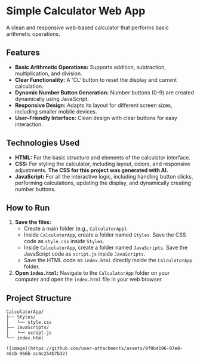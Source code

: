 # Simple Calculator Web App

A clean and responsive web-based calculator that performs basic arithmetic operations.

## Features

* **Basic Arithmetic Operations:** Supports addition, subtraction, multiplication, and division.
* **Clear Functionality:** A 'CL' button to reset the display and current calculation.
* **Dynamic Number Button Generation:** Number buttons (0-9) are created dynamically using JavaScript.
* **Responsive Design:** Adapts its layout for different screen sizes, including smaller mobile devices.
* **User-Friendly Interface:** Clean design with clear buttons for easy interaction.

## Technologies Used

* **HTML:** For the basic structure and elements of the calculator interface.
* **CSS:** For styling the calculator, including layout, colors, and responsive adjustments. **The CSS for this project was generated with AI.**
* **JavaScript:** For all the interactive logic, including handling button clicks, performing calculations, updating the display, and dynamically creating number buttons.

## How to Run

1.  **Save the files:**
    * Create a main folder (e.g., `CalculatorApp`).
    * Inside `CalculatorApp`, create a folder named `Styles`. Save the CSS code as `style.css` inside `Styles`.
    * Inside `CalculatorApp`, create a folder named `JavaScripts`. Save the JavaScript code as `script.js` inside `JavaScripts`.
    * Save the HTML code as `index.html` directly inside the `CalculatorApp` folder.
2.  **Open `index.html`:** Navigate to the `CalculatorApp` folder on your computer and open the `index.html` file in your web browser.

## Project Structure

```plaintext
CalculatorApp/
├── Styles/
│   └── style.css
├── JavaScripts/
│   └── script.js
└── index.html

![image](https://github.com/user-attachments/assets/9f0b4196-07e8-46cb-966b-ac4c254b7b32)

